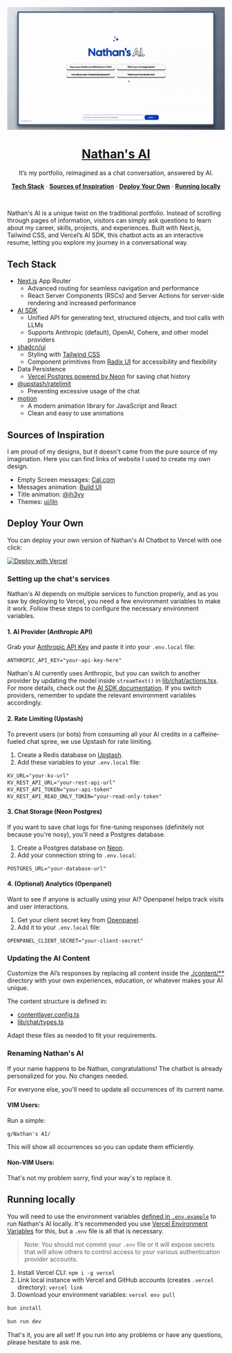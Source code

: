 <a href="https://chat.brodin.dev">
  <img alt="Nathan's AI demo" src="./.github/nathan-s-ai.gif" align="center">
  <h1 align="center">Nathan's AI</h1>
</a>

<p align="center">
It’s my portfolio, reimagined as a chat conversation, answered by AI.
</p>

<p align="center">
  <a href="#tech-stack"><strong>Tech Stack</strong></a> ·
  <a href="#sources-of-inspiration"><strong>Sources of Inspiration</strong></a> ·
  <a href="#deploy-your-own"><strong>Deploy Your Own</strong></a> ·
  <a href="#running-locally"><strong>Running locally</strong></a>
</p>
<br/>

Nathan's AI is a unique twist on the traditional portfolio. Instead of scrolling through pages of information, visitors can simply ask questions to learn about my career, skills, projects, and experiences. Built with Next.js, Tailwind CSS, and Vercel’s AI SDK, this chatbot acts as an interactive resume, letting you explore my journey in a conversational way.

## Tech Stack

- [Next.js](https://nextjs.org) App Router
  - Advanced routing for seamless navigation and performance
  - React Server Components (RSCs) and Server Actions for server-side rendering and increased performance
- [AI SDK](https://sdk.vercel.ai/docs)
  - Unified API for generating text, structured objects, and tool calls with LLMs
  - Supports Anthropic (default), OpenAI, Cohere, and other model providers
- [shadcn/ui](https://ui.shadcn.com)
  - Styling with [Tailwind CSS](https://tailwindcss.com)
  - Component primitives from [Radix UI](https://radix-ui.com) for accessibility and flexibility
- Data Persistence
  - [Vercel Postgres powered by Neon](https://vercel.com/storage/postgres) for saving chat history
- [@upstash/ratelimit](https://upstash.com/docs/oss/sdks/ts/ratelimit/overview)
  - Preventing excessive usage of the chat
- [motion](https://motion.dev)
  - A modern animation library for JavaScript and React
  - Clean and easy to use animations

## Sources of Inspiration

I am proud of my designs, but it doesn't came from the pure source of my imagination. Here you can find links of website I used to create my own design.

- Empty Screen messages: [Cal.com](https://cal.com/)
- Messages animation: [Build UI](https://buildui.com/recipes/animated-list)
- Title animation: [@jh3yy](https://x.com/jh3yy/status/1849062440773820747)
- Themes: [ui/jln](https://ui.jln.dev/)

## Deploy Your Own

You can deploy your own version of Nathan's AI Chatbot to Vercel with one click:

[![Deploy with Vercel](https://vercel.com/button)](https://vercel.com/new/clone?repository-url=https%3A%2F%2Fgithub.com%2Fnathanbrodin%2Fchat&env=ANTHROPIC_API_KEY,KV_URL,KV_REST_API_URL,KV_REST_API_TOKEN,KV_REST_API_READ_ONLY_TOKEN&demo-title=Nathan's%20AI&demo-description=Curious%20about%20Nathan%20Brodin%3F%20Ask%20his%20AI%20anything!&demo-url=https%3A%2F%2Fchat.brodin.dev)

### Setting up the chat's services

Nathan's AI depends on multiple services to function properly, and as you saw by deploying to Vercel, you need a few environment variables to make it work. Follow these steps to configure the necessary environment variables.

#### 1. AI Provider (Anthropic API)

Grab your [Anthropic API Key](https://console.anthropic.com/settings/keys) and paste it into your `.env.local` file:

```
ANTHROPIC_API_KEY="your-api-key-here"
```

Nathan's AI currently uses Anthropic, but you can switch to another provider by updating the model inside `streamText()` in [lib/chat/actions.tsx](./lib/chat/actions.tsx). For more details, check out the [AI SDK documentation](https://sdk.vercel.ai/docs/foundations/providers-and-models). If you switch providers, remember to update the relevant environment variables accordingly.

#### 2. Rate Limiting (Upstash)

To prevent users (or bots) from consuming all your AI credits in a caffeine-fueled chat spree, we use Upstash for rate limiting.

1. Create a Redis database on [Upstash](https://upstash.com/docs/redis/overall/getstarted).
2. Add these variables to your `.env.local` file:

```
KV_URL="your-kv-url"
KV_REST_API_URL="your-rest-api-url"
KV_REST_API_TOKEN="your-api-token"
KV_REST_API_READ_ONLY_TOKEN="your-read-only-token"
```

#### 3. Chat Storage (Neon Postgres)

If you want to save chat logs for fine-tuning responses (definitely not because you're nosy), you'll need a Postgres database.

1. Create a Postgres database on [Neon](https://neon.tech/).
2. Add your connection string to `.env.local`:

```
POSTGRES_URL="your-database-url"
```

#### 4. (Optional) Analytics (Openpanel)

Want to see if anyone is actually using your AI? Openpanel helps track visits and user interactions.

1. Get your client secret key from [Openpanel](https://openpanel.dev/).
2. Add it to your `.env.local` file:

```
OPENPANEL_CLIENT_SECRET="your-client-secret"
```

### Updating the AI Content

Customize the AI’s responses by replacing all content inside the [./content/\*\*](./content/) directory with your own experiences, education, or whatever makes your AI unique.

The content structure is defined in:

- [contentlayer.config.ts](./contentlayer.config.ts)
- [lib/chat/types.ts](lib/chat/types.ts)

Adapt these files as needed to fit your requirements.

### Renaming Nathan's AI

If your name happens to be Nathan, congratulations! The chatbot is already personalized for you. No changes needed.

For everyone else, you'll need to update all occurrences of its current name.

#### VIM Users:

Run a simple:

```
g/Nathan's AI/
```

This will show all occurrences so you can update them efficiently.

#### Non-VIM Users:

That's not my problem sorry, find your way's to replace it.

## Running locally

You will need to use the environment variables [defined in `.env.example`](.env.example) to run Nathan's AI locally. It's recommended you use [Vercel Environment Variables](https://vercel.com/docs/projects/environment-variables) for this, but a `.env` file is all that is necessary.

> Note: You should not commit your `.env` file or it will expose secrets that will allow others to control access to your various authentication provider accounts.

1. Install Vercel CLI: `npm i -g vercel`
2. Link local instance with Vercel and GitHub accounts (creates `.vercel` directory): `vercel link`
3. Download your environment variables: `vercel env pull`

```bash
bun install
```

```bash
bun run dev
```

That's it, you are all set!
If you run into any problems or have any questions, please hesitate to ask me.
